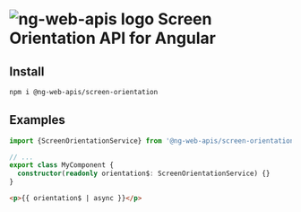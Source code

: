 # ![ng-web-apis logo](https://raw.githubusercontent.com/taiga-family/ng-web-apis/main/libs/screen-orientation/logo.svg) Screen Orientation API for Angular

## Install

```bash
npm i @ng-web-apis/screen-orientation
```

## Examples

```ts
import {ScreenOrientationService} from '@ng-web-apis/screen-orientation';

// ...
export class MyComponent {
  constructor(readonly orientation$: ScreenOrientationService) {}
}
```

```html
<p>{{ orientation$ | async }}</p>
```
